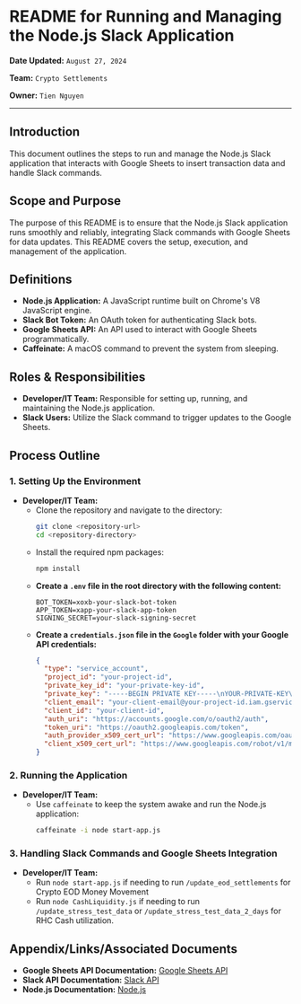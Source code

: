 # README for Running and Managing the Node.js Slack Application

**Date Updated:** `August 27, 2024`

**Team:** `Crypto Settlements`

**Owner:** `Tien Nguyen`

---

## Introduction

This document outlines the steps to run and manage the Node.js Slack application that interacts with Google Sheets to insert transaction data and handle Slack commands.

## Scope and Purpose

The purpose of this README is to ensure that the Node.js Slack application runs smoothly and reliably, integrating Slack commands with Google Sheets for data updates. This README covers the setup, execution, and management of the application.

## Definitions

- **Node.js Application:** A JavaScript runtime built on Chrome's V8 JavaScript engine.
- **Slack Bot Token:** An OAuth token for authenticating Slack bots.
- **Google Sheets API:** An API used to interact with Google Sheets programmatically.
- **Caffeinate:** A macOS command to prevent the system from sleeping.

## Roles & Responsibilities

- **Developer/IT Team:** Responsible for setting up, running, and maintaining the Node.js application.
- **Slack Users:** Utilize the Slack command to trigger updates to the Google Sheets.

## Process Outline

### 1. Setting Up the Environment
- **Developer/IT Team:**
  - Clone the repository and navigate to the directory:
    ```bash
    git clone <repository-url>
    cd <repository-directory>
    ```
  - Install the required npm packages:
    ```bash
    npm install
    ```
  - **Create a `.env` file in the root directory with the following content:**
    ```env
    BOT_TOKEN=xoxb-your-slack-bot-token
    APP_TOKEN=xapp-your-slack-app-token
    SIGNING_SECRET=your-slack-signing-secret
    ```
  - **Create a `credentials.json` file in the `Google` folder with your Google API credentials:**
    ```json
    {
      "type": "service_account",
      "project_id": "your-project-id",
      "private_key_id": "your-private-key-id",
      "private_key": "-----BEGIN PRIVATE KEY-----\nYOUR-PRIVATE-KEY\n-----END PRIVATE KEY-----\n",
      "client_email": "your-client-email@your-project-id.iam.gserviceaccount.com",
      "client_id": "your-client-id",
      "auth_uri": "https://accounts.google.com/o/oauth2/auth",
      "token_uri": "https://oauth2.googleapis.com/token",
      "auth_provider_x509_cert_url": "https://www.googleapis.com/oauth2/v1/certs",
      "client_x509_cert_url": "https://www.googleapis.com/robot/v1/metadata/x509/your-client-email%40your-project-id.iam.gserviceaccount.com"
    }
    ```

### 2. Running the Application
- **Developer/IT Team:**
  - Use `caffeinate` to keep the system awake and run the Node.js application:
    ```bash
    caffeinate -i node start-app.js
    ```

### 3. Handling Slack Commands and Google Sheets Integration
- **Developer/IT Team:**
  - Run `node start-app.js` if needing to run `/update_eod_settlements` for Crypto EOD Money Movement
  - Run `node CashLiquidity.js` if needing to run `/update_stress_test_data` or `/update_stress_test_data_2_days` for RHC Cash utilization.

## Appendix/Links/Associated Documents

- **Google Sheets API Documentation:** [Google Sheets API](https://developers.google.com/sheets/api)
- **Slack API Documentation:** [Slack API](https://api.slack.com/)
- **Node.js Documentation:** [Node.js](https://nodejs.org/)
